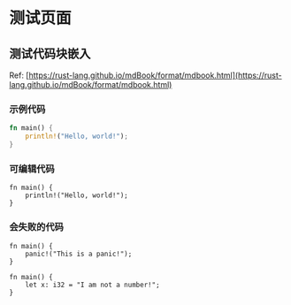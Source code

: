 # 测试页面

## 测试代码块嵌入

Ref: [https://rust-lang.github.io/mdBook/format/mdbook.html](https://rust-lang.github.io/mdBook/format/mdbook.html)

### 示例代码

```rust
fn main() {
    println!("Hello, world!");
}
```

### 可编辑代码

```rust,editable
fn main() {
    println!("Hello, world!");
}
```

### 会失败的代码

```rust,should_panic
fn main() {
    panic!("This is a panic!");
}
```

```rust,compile_fail
fn main() {
    let x: i32 = "I am not a number!";
}
```

